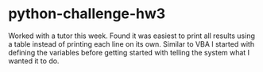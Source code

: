 # python-challenge-hw3

Worked with a tutor this week. Found it was easiest to print all results using a table instead of printing each line on its own. Similar to VBA I started with defining the variables before getting started with telling the system what I wanted it to do.
